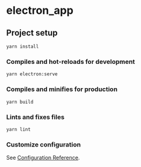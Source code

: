 # electron_app

## Project setup
```
yarn install
```

### Compiles and hot-reloads for development
```
yarn electron:serve
```

### Compiles and minifies for production
```
yarn build
```

### Lints and fixes files
```
yarn lint
```

### Customize configuration
See [Configuration Reference](https://cli.vuejs.org/config/).
